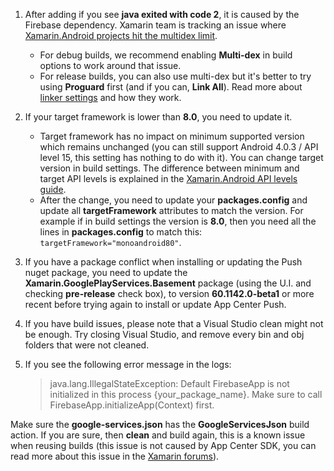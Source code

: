 1. After adding if you see **java exited with code 2**, it is caused by the Firebase dependency. Xamarin team is tracking an issue where [Xamarin.Android projects hit the multidex limit](https://bugzilla.xamarin.com/show_bug.cgi?id=55117).
    * For debug builds, we recommend enabling **Multi-dex** in build options to work around that issue.
    * For release builds, you can also use multi-dex but it's better to try using **Proguard** first (and if you can, **Link All**). Read more about [linker settings](https://developer.xamarin.com/guides/android/advanced_topics/linking/) and how they work.
2. If your target framework is lower than **8.0**, you need to update it.
   * Target framework has no impact on minimum supported version which remains unchanged (you can still support Android 4.0.3 / API level 15, this setting has nothing to do with it). You can change target version in build settings. The difference between minimum and target API levels is explained in the 
[Xamarin.Android API levels guide]( https://developer.xamarin.com/guides/android/application_fundamentals/understanding_android_api_levels/).
   * After the change, you need to update your **packages.config** and update all **targetFramework** attributes to match the version. For example if in build settings the version is **8.0**, then you need all the lines in **packages.config** to match this: `targetFramework="monoandroid80"`.
3. If you have a package conflict when installing or updating the Push nuget package, you need to update the **Xamarin.GooglePlayServices.Basement** package (using the U.I. and checking **pre-release** check box), to version **60.1142.0-beta1** or more recent before trying again to install or update App Center Push.
4. If you have build issues, please note that a Visual Studio clean might not be enough. Try closing Visual Studio, and remove every bin and obj folders that were not cleaned.
5. If you see the following error message in the logs:

    > java.lang.IllegalStateException: Default FirebaseApp is not initialized in this process {your_package_name}. Make sure to call FirebaseApp.initializeApp(Context) first.

Make sure the **google-services.json** has the **GoogleServicesJson** build action. If you are sure, then **clean** and build again, this is a known issue when reusing builds (this issue is not caused by App Center SDK, you can read more about this issue in the [Xamarin forums](https://forums.xamarin.com/discussion/96263/default-firebaseapp-is-not-initialized-in-this-process)).
